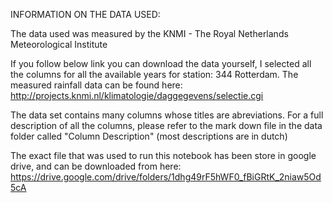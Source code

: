 INFORMATION ON THE DATA USED:

The data used was measured by the KNMI - The Royal Netherlands Meteorological Institute

If you follow below link you can download the data yourself, I selected all the columns for all the available years for station: 344 Rotterdam. The measured rainfall data can be found here: 
http://projects.knmi.nl/klimatologie/daggegevens/selectie.cgi

The data set contains many columns whose titles are abreviations. For a full description of all the columns, please refer to the mark down file in the data folder called "Column Description" (most descriptions are in dutch)

The exact file that was used to run this notebook has been store in google drive, and can be downloaded from here: https://drive.google.com/drive/folders/1dhg49rF5hWF0_fBiGRtK_2niaw5Od5cA